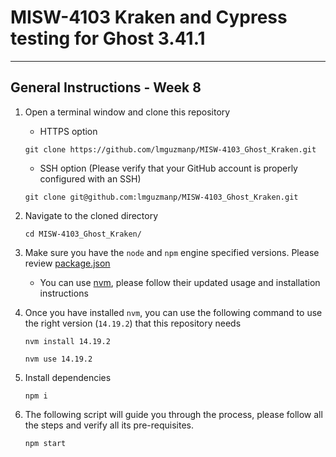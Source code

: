 # MISW-4103 Kraken and Cypress testing for Ghost 3.41.1

---

## General Instructions - Week 8

1. Open a terminal window and clone this repository

    - HTTPS option
    ```shell
    git clone https://github.com/lmguzmanp/MISW-4103_Ghost_Kraken.git
    ```

    - SSH option (Please verify that your GitHub account is properly configured
      with an SSH)

    ```shell
    git clone git@github.com:lmguzmanp/MISW-4103_Ghost_Kraken.git
    ```

2. Navigate to the cloned directory
   ```shell
   cd MISW-4103_Ghost_Kraken/
   ```
3. Make sure you have the `node` and `npm` engine specified versions. Please
   review [package.json](https://github.com/lmguzmanp/MISW-4103_Ghost_Kraken/blob/bc09c72bae2083199ef5148fe9d9fe1d3e95048f/package.json#L18-L21)

    - You can use [nvm](https://github.com/nvm-sh/nvm), please follow their
      updated usage and installation instructions

4. Once you have installed `nvm`, you can use the following command to use the
   right version (`14.19.2`) that this repository needs

   ```shell
   nvm install 14.19.2
   ```

   ```shell
   nvm use 14.19.2
   ```

5. Install dependencies

   ```shell
   npm i
   ```

6. The following script will guide you through the process, please follow all
   the steps and verify all its pre-requisites.

   ```shell
   npm start
   ```

